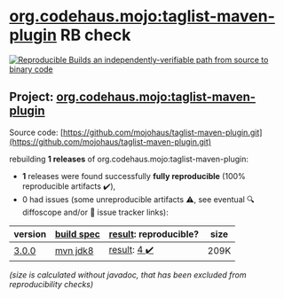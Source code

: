 [org.codehaus.mojo:taglist-maven-plugin](https://central.sonatype.com/artifact/org.codehaus.mojo/taglist-maven-plugin/versions) RB check
=======

[![Reproducible Builds](https://reproducible-builds.org/images/logos/rb.svg) an independently-verifiable path from source to binary code](https://reproducible-builds.org/)

## Project: [org.codehaus.mojo:taglist-maven-plugin](https://central.sonatype.com/artifact/org.codehaus.mojo/taglist-maven-plugin/versions)

Source code: [https://github.com/mojohaus/taglist-maven-plugin.git](https://github.com/mojohaus/taglist-maven-plugin.git)

rebuilding **1 releases** of org.codehaus.mojo:taglist-maven-plugin:
- **1** releases were found successfully **fully reproducible** (100% reproducible artifacts :heavy_check_mark:),
- 0 had issues (some unreproducible artifacts :warning:, see eventual :mag: diffoscope and/or :memo: issue tracker links):

| version | [build spec](/BUILDSPEC.md) | [result](https://reproducible-builds.org/docs/jvm/): reproducible? | size |
| -- | --------- | ------ | -- |
| [3.0.0](https://search.maven.org/artifact/org.codehaus.mojo/taglist-maven-plugin/3.0.0/pom) | [mvn jdk8](taglist-maven-plugin-3.0.0.buildspec) | [result](taglist-maven-plugin-3.0.0.buildinfo): [4 :heavy_check_mark: ](taglist-maven-plugin-3.0.0.buildcompare) | 209K |

<i>(size is calculated without javadoc, that has been excluded from reproducibility checks)</i>
